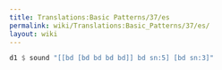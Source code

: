 ```yaml
---
title: Translations:Basic Patterns/37/es
permalink: wiki/Translations:Basic_Patterns/37/es/
layout: wiki
---
```


``` Haskell
d1 $ sound "[[bd [bd bd bd bd]] bd sn:5] [bd sn:3]"
```
